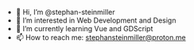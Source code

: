 - 👋 Hi, I’m @stephan-steinmiller
- 👀 I’m interested in Web Development and Design
- 🌱 I’m currently learning Vue and GDScript
- 📫 How to reach me: stephansteinmiller@proton.me

<!---
- 💞️ I’m looking to collaborate on ...
stephan-steinmiller/stephan-steinmiller is a ✨ special ✨ repository because its `README.md` (this file) appears on your GitHub profile.
You can click the Preview link to take a look at your changes.
--->
